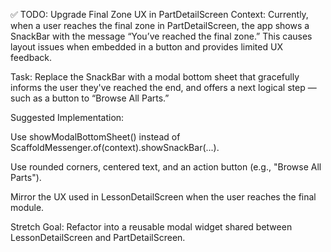 ✅ TODO: Upgrade Final Zone UX in PartDetailScreen
Context:
Currently, when a user reaches the final zone in PartDetailScreen, the app shows a SnackBar with the message “You’ve reached the final zone.” This causes layout issues when embedded in a button and provides limited UX feedback.

Task:
Replace the SnackBar with a modal bottom sheet that gracefully informs the user they've reached the end, and offers a next logical step — such as a button to “Browse All Parts.”

Suggested Implementation:

Use showModalBottomSheet() instead of ScaffoldMessenger.of(context).showSnackBar(...).

Use rounded corners, centered text, and an action button (e.g., "Browse All Parts").

Mirror the UX used in LessonDetailScreen when the user reaches the final module.

Stretch Goal: Refactor into a reusable modal widget shared between LessonDetailScreen and PartDetailScreen.